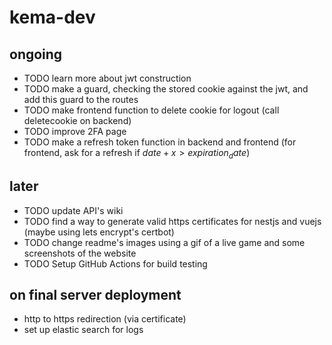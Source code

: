 # kema-dev

## ongoing

* TODO learn more about jwt construction
* TODO make a guard, checking the stored cookie against the jwt, and add this guard to the routes
* TODO make frontend function to delete cookie for logout (call deletecookie on backend)
* TODO improve 2FA page
* TODO make a refresh token function in backend and frontend (for frontend, ask for a refresh if $date + x > expiration_date$)

## later

* TODO update API's wiki
* TODO find a way to generate valid https certificates for nestjs and vuejs (maybe using lets encrypt's certbot)
* TODO change readme's images using a gif of a live game and some screenshots of the website
* TODO Setup GitHub Actions for build testing

## on final server deployment

* http to https redirection (via certificate)
* set up elastic search for logs
